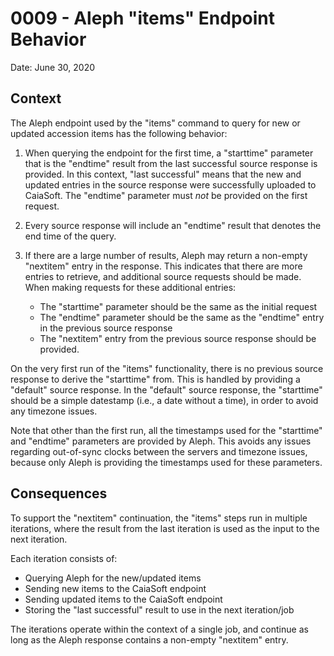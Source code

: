 # 0009 - Aleph "items" Endpoint Behavior

Date: June 30, 2020

## Context

The Aleph endpoint used by the "items" command to query for new or updated
accession items has the following behavior:

1) When querying the endpoint for the first time, a "starttime" parameter that
   is the "endtime" result from the last successful source response is provided.
   In this context, "last successful" means that the new and updated entries
   in the source response were successfully uploaded to CaiaSoft.
   The "endtime" parameter must _not_ be provided on the first request.

2) Every source response will include an "endtime" result that denotes the
   end time of the query.
     
3) If there are a large number of results, Aleph may return a non-empty
   "nextitem" entry in the response. This indicates that there are more entries
   to retrieve, and additional source requests should be made. When making
   requests for these additional entries:
   
   * The "starttime" parameter should be the same as the initial request
   * The "endtime" parameter should be the same as the "endtime" entry in
     the previous source response
   * The "nextitem" entry from the previous source response should be provided.

On the very first run of the "items" functionality, there is no previous
source response to derive the "starttime" from. This is handled by providing
a "default" source response. In the "default" source response, the "starttime"
should be a simple datestamp (i.e., a date without a time), in order to avoid
any timezone issues.
 
Note that other than the first run, all the timestamps used for the "starttime"
and "endtime" parameters are provided by Aleph. This avoids any issues regarding
out-of-sync clocks between the servers and timezone issues, because only Aleph
is providing the timestamps used for these parameters.

## Consequences

To support the "nextitem" continuation, the "items" steps run in multiple
iterations, where the result from the last iteration is used as the input to
the next iteration.

Each iteration consists of:

* Querying Aleph for the new/updated items
* Sending new items to the CaiaSoft endpoint
* Sending updated items to the CaiaSoft endpoint
* Storing the "last successful" result to use in the next iteration/job

The iterations operate within the context of a single job, and continue as long
as the Aleph response contains a non-empty "nextitem" entry.
